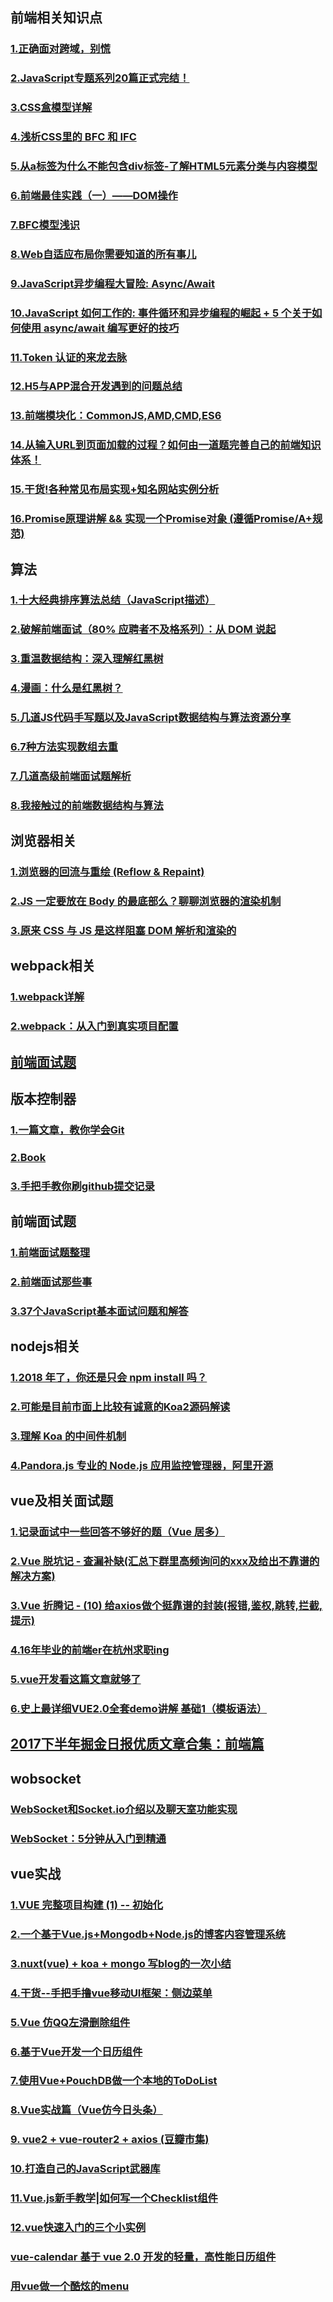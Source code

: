 ## 前端相关知识点
### [1.正确面对跨域，别慌](https://juejin.im/post/5a2f92c65188253e2470f16d)
### [2.JavaScript专题系列20篇正式完结！](https://juejin.im/post/59eff1fb6fb9a044ff30a942)

### [3.CSS盒模型详解](https://juejin.im/post/59ef72f5f265da4320026f76?utm_medium=fe&utm_source=weixinqun)

### [4.浅析CSS里的 BFC 和 IFC](https://segmentfault.com/a/1190000012993668)

### [5.从a标签为什么不能包含div标签-了解HTML5元素分类与内容模型](https://juejin.im/post/5a2f2cb36fb9a0450b665899?utm_medium=fe&utm_source=weixinqun)

### [6.前端最佳实践（一）——DOM操作](https://juejin.im/post/59cf174c6fb9a00a4c273197?utm_medium=fe&utm_source=weixinqun)

### [7.BFC模型浅识](https://juejin.im/post/5a0ab4326fb9a045211e3926?utm_medium=fe&utm_source=weixinqun)

### [8.Web自适应布局你需要知道的所有事儿](https://juejin.im/post/5a22d0086fb9a0451a7631ee?utm_medium=fe&utm_source=weixinqun)

### [9.JavaScript异步编程大冒险: Async/Await](https://juejin.im/post/5a39e0986fb9a044ff319aa0?utm_medium=fe&utm_source=weixinqun)

### [10.JavaScript 如何工作的: 事件循环和异步编程的崛起 + 5 个关于如何使用 async/await 编写更好的技巧](https://juejin.im/post/5a221d35f265da43356291cc?utm_medium=fe&utm_source=weixinqun)

### [11.Token 认证的来龙去脉](https://juejin.im/post/5a6c60166fb9a01caf37a5e5)

### [12.H5与APP混合开发遇到的问题总结](https://juejin.im/post/5aa8b00c51882555627cfa0e)

### [13.前端模块化：CommonJS,AMD,CMD,ES6](https://juejin.im/post/5aaa37c8f265da23945f365c)

### [14.从输入URL到页面加载的过程？如何由一道题完善自己的前端知识体系！](https://zhuanlan.zhihu.com/p/34453198?group_id=957277541711540224)

### [15.干货!各种常见布局实现+知名网站实例分析](https://juejin.im/post/5aa252ac518825558001d5de)

### [16.Promise原理讲解 && 实现一个Promise对象 (遵循Promise/A+规范)](https://juejin.im/post/5aa7868b6fb9a028dd4de672)

## 算法
### [1.十大经典排序算法总结（JavaScript描述）](https://juejin.im/post/57dcd394a22b9d00610c5ec8)

### [2.破解前端面试（80% 应聘者不及格系列）：从 DOM 说起](https://juejin.im/post/58f558efac502e006c3e5c97)

### [3.重温数据结构：深入理解红黑树](https://blog.csdn.net/u011240877/article/details/53329023)
### [4.漫画：什么是红黑树？](https://juejin.im/post/5a27c6946fb9a04509096248)

### [5.几道JS代码手写题以及JavaScript数据结构与算法资源分享](https://juejin.im/post/5aa7d82c6fb9a028c522de43)

### [6.7种方法实现数组去重](https://juejin.im/post/5aed6110518825671b026bed)

### [7.几道高级前端面试题解析](https://juejin.im/post/5aa8a07cf265da238a3022a4)

### [8.我接触过的前端数据结构与算法](https://juejin.im/post/5958bac35188250d892f5c91)

## 浏览器相关
### [1.浏览器的回流与重绘 (Reflow & Repaint)](https://juejin.im/post/5a9923e9518825558251c96a)

### [2.JS 一定要放在 Body 的最底部么？聊聊浏览器的渲染机制](https://segmentfault.com/a/1190000004292479)

### [3.原来 CSS 与 JS 是这样阻塞 DOM 解析和渲染的](https://juejin.im/post/59c60691518825396f4f71a1)

## webpack相关
### [1.webpack详解](https://juejin.im/post/5aa3d2056fb9a028c36868aa)

### [2.webpack：从入门到真实项目配置](https://juejin.im/post/59bb37fa6fb9a00a554f89d2)

## [前端面试题](https://juejin.im/collection/5a73f05f5188254ca2f6ebe8)

## 版本控制器
### [1.一篇文章，教你学会Git](https://juejin.im/post/599e14875188251240632702)

### [2.Book](https://git-scm.com/book/zh/v2)

### [3.手把手教你刷github提交记录](https://juejin.im/post/5a8c11b86fb9a0633229b599)

## 前端面试题

### [1.前端面试题整理](https://www.jianshu.com/p/feab89b88d6b)

### [2.前端面试那些事](https://juejin.im/post/5a59db5a518825732d7f8ce5)

### [3.37个JavaScript基本面试问题和解答](https://mp.weixin.qq.com/s?__biz=MzAxODE2MjM1MA==&mid=2651554124&idx=1&sn=1db5378dfcab8e4477e930a729c74edc&chksm=8025568db752df9b8430eadceb1531733b187e081097f91388a212d7269c7886fcbdec07cbd9&mpshare=1&scene=23&srcid=0511ggkCXAaeloX3FQKLZ9RG#rd)

## nodejs相关
### [1.2018 年了，你还是只会 npm install 吗？](https://juejin.im/post/5ab3f77df265da2392364341)

### [2.可能是目前市面上比较有诚意的Koa2源码解读](https://zhuanlan.zhihu.com/p/34797505)

### [3.理解 Koa 的中间件机制](http://zhangxiang958.github.io/2018/03/16/%E7%90%86%E8%A7%A3%20Koa%20%E7%9A%84%E4%B8%AD%E9%97%B4%E4%BB%B6%E6%9C%BA%E5%88%B6/)

### [4.Pandora.js 专业的 Node.js 应用监控管理器，阿里开源](https://github.com/midwayjs/pandora/wiki/Pandora.js---%E4%B8%93%E4%B8%9A%E7%9A%84-Node.js-%E5%BA%94%E7%94%A8%E7%9B%91%E6%8E%A7%E7%AE%A1%E7%90%86%E5%99%A8%EF%BC%8C%E9%98%BF%E9%87%8C%E5%BC%80%E6%BA%90)

## vue及相关面试题
### [1.记录面试中一些回答不够好的题（Vue 居多）](https://juejin.im/post/5a9b8417518825558251ce15)

### [2.Vue 脱坑记 - 查漏补缺(汇总下群里高频询问的xxx及给出不靠谱的解决方案)](https://juejin.im/post/59fa9257f265da43062a1b0e)

### [3.Vue 折腾记 - (10) 给axios做个挺靠谱的封装(报错,鉴权,跳转,拦截,提示)](https://juejin.im/post/59a22e71518825242c422604)

### [4.16年毕业的前端er在杭州求职ing](https://juejin.im/post/5a64541bf265da3e2d338862)

### [5.vue开发看这篇文章就够了](https://segmentfault.com/a/1190000012692321)

### [6.史上最详细VUE2.0全套demo讲解 基础1（模板语法）](https://juejin.im/post/58d4a19e5c497d0057e9afc0)

## [2017下半年掘金日报优质文章合集：前端篇](https://juejin.im/post/5a3b56b4518825089e501fe1)

## wobsocket
### [WebSocket和Socket.io介绍以及聊天室功能实现](http://mengyujing.com/socket-io%E4%BB%8B%E7%BB%8D%E4%BB%A5%E5%8F%8A%E8%81%8A%E5%A4%A9%E5%AE%A4%E5%8A%9F%E8%83%BD%E5%AE%9E%E7%8E%B0/)

### [WebSocket：5分钟从入门到精通](https://juejin.im/post/5a4e6a43f265da3e303c4787)

## vue实战

### [1.VUE 完整项目构建 (1) -- 初始化](https://juejin.im/post/5a7db355f265da4e75278e15)

### [2.一个基于Vue.js+Mongodb+Node.js的博客内容管理系统](https://juejin.im/post/5a8c120f6fb9a0635c0483a7)

### [3.nuxt(vue) + koa + mongo 写blog的一次小结](https://juejin.im/post/59ce4c6e6fb9a00a5e35fc0e)

### [4.干货--手把手撸vue移动UI框架：侧边菜单](https://juejin.im/post/5aa0e412f265da239235e9f0)

### [5.Vue 仿QQ左滑删除组件](https://juejin.im/post/5aa3771af265da23771904d4)

### [6.基于Vue开发一个日历组件](https://juejin.im/post/5a8e9f925188257a5e575755)

### [7.使用Vue+PouchDB做一个本地的ToDoList](https://juejin.im/post/5a8edb305188257a631121bf)

### [8.Vue实战篇（Vue仿今日头条）](https://juejin.im/post/5a7914386fb9a063543c0f44)

### [9.	vue2 + vue-router2 + axios (豆瓣市集)](https://github.com/Awheat/vue2-douban-market)

### [10.打造自己的JavaScript武器库](https://juejin.im/post/5a091afe6fb9a044ff30f402)

### [11.Vue.js新手教学|如何写一个Checklist组件](https://juejin.im/post/5a105bed6fb9a0451e3f61fb?utm_medium=fe&utm_source=weixinqun)

### [12.vue快速入门的三个小实例](https://juejin.im/post/5a0c191f6fb9a04514639419?utm_medium=fe&utm_source=weixinqun)

### [vue-calendar 基于 vue 2.0 开发的轻量，高性能日历组件](https://juejin.im/post/59f81bd76fb9a0452845c8e4?utm_medium=fe&utm_source=weixinqun)

### [用vue做一个酷炫的menu](https://juejin.im/entry/5a0a405c6fb9a0452405554a?utm_medium=fe&utm_source=weixinqun)

